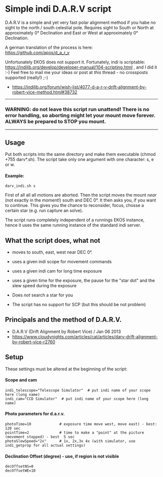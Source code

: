 # Simple indi D.A.R.V script

D.A.R.V is a simple and yet very fast polar alignment method if you habe no sight to the north / south celestial pole. Requires sight to South or North at approximately 0° Declination and East _or_ West at approximately 0° Declination.

A german translation of the process is here: https://github.com/apos/d_a_r_v

Unfortunately EKOS does not support it. Fortunately, indi is scriptable: https://indilib.org/develop/developer-manual/104-scripting.html , and I did it :-) Feel free to mail me your ideas or post at _this_ thread - no crossposts supported (really!) ;-)

 * https://indilib.org/forum/wish-list/4077-d-a-r-v-drift-alignment-by-robert-vice-method.html#38732

----------------
### WARNING: do not leave this script run unattend! There is no error handling, so aborting might let your mount move forever. ALWAYS be prepared to STOP you mount.  
----------------


## Usage

Put both scripts into the same directory and make them executable (chmod +755 darv*.sh). The script take only one argument with one character: s, e or w. 

#### Example: 

    darv_indi.sh s

First of all all all motions are aborted. Then the script moves the mount _near_ (not exactly in the moment!) south and DEC 0°. It then asks you, if you want to continue. This gives you the chance to reconsider, focus, chosse a certain star (e.g. run capture an solve).

The script runs completely independent of a runnings EKOS instance, hence it uses the same running instance of the standard indi server. 


## What the script does, what not
 
 * moves to south, east, west near DEC 0°.
 * uses a given indi scope for movement commands
 * uses a given indi cam for long time exposure
 * uses a given time for the exposure, the pause for the "star dot" and the slew speed during the exposure

 * Does _not_ search a star for you 
 * The script has no support for SCP (but this should be not problem)


## Principals and the method of D.A.R.V.  

 * D.A.R.V (Drift Alignment by Robert Vice) / Jan 06 2013
 * https://www.cloudynights.com/articles/cat/articles/darv-drift-alignment-by-robert-vice-r2760 

## Setup

These settings must be altered at the beginning of the script:

#### Scope and cam

    indi_telescope="Telescope Simulator"  # put indi name of your scope here (long name)
    indi_cam="CCD Simulator"  # put indi name of your scope here (long name)
 
#### Photo parameters for d.a.r.v.

    photoTime=10             # exposure time move west, move east) - best: 120 sec
    pointTime=2              # time to make a "point" at the picture (movement stopped) - best  5 sec
    photoSlewSpeed="2x"      # 1x, 2x,3x 4x (with simulator, use indi_getprop for all actual settings) 

#### Declination Offset (degree) - use, if region is not visible

    decOffsetNS=0
    decOffsetWE=10
